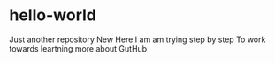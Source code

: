 # hello-world
Just another repository
New Here I am am trying step by step
To work towards leartning more about GutHub
